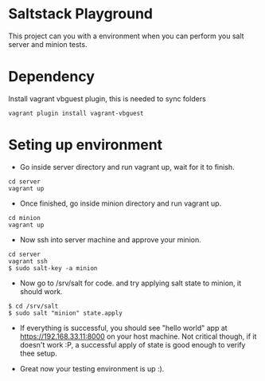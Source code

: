 # Saltstack Playground

This project can you with a environment when you can perform you salt server and minion tests.

# Dependency

Install vagrant vbguest plugin, this is needed to sync folders

```
vagrant plugin install vagrant-vbguest
```

# Seting up environment

- Go inside server directory and run vagrant up, wait for it to finish.

```
cd server
vagrant up
```

- Once finished, go inside minion directory and run vagrant up.

```
cd minion
vagrant up
```

- Now ssh into server machine and approve your minion.

```
cd server
vagrant ssh 
$ sudo salt-key -a minion
```

- Now go to /srv/salt for code. and try applying salt state to minion, it should work.

```
$ cd /srv/salt
$ sudo salt "minion" state.apply
```

- If everything is successful, you should see "hello world" app at https://192.168.33.11:8000 on your host machine. Not critical though, if it doesn't work :P, a successful apply of state is good enough to verify thee setup.

- Great now your testing environment is up :).

